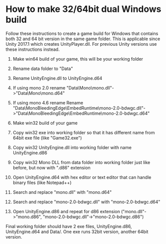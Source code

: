 # How to make 32/64bit dual Windows build

Follow these instructions to create a game build for Windows that contains both 32 and 64 bit version in the same game folder. This is applicable since Unity 2017.1 which creates UnityPlayer.dll. For previous Unity versions use these instructions instead.

1. Make win64 build of your game, this will be your working folder
2. Rename data folder to "Data"
3. Rename UnityEngine.dll to UnityEngine.d64
4. If using mono 2.0 rename "Data\Mono\mono.dll"->"Data\Mono\mono.d64"
5. If using mono 4.6 rename Rename "Data\MonoBleedingEdge\EmbedRuntime\mono-2.0-bdwgc.dll"->"Data\MonoBleedingEdge\EmbedRuntime\mono-2.0-bdwgc.d64"
    
6. Make win32 build of your game
7. Copy win32 exe into working folder so that it has different name from 64bit exe file (like "Game32.exe")
8. Copy win32 UnityEngine.dll into working folder with name UnityEngine.d86
9. Copy win32 Mono DLL from data folder into working folder just like before, but now with ".d86" extension
	
10. Open UnityEngine.d64 with hex editor or text editor that can handle binary files (like Notepad++)
11. Search and replace "mono.dll" with "mono.d64"
12. Search and replace "mono-2.0-bdwgc.dll" with "mono-2.0-bdwgc.d64"
13. Open UnityEngine.d86 and repeat for d86 extension ("mono.dll"->"mono.d86", "mono-2.0-bdwgc.dll"->"mono-2.0-bdwgc.d86")
	
Final working folder should have 2 exe files, UnityEngine.d86, UnityEngine.d64 and Data/. One exe runs 32bit version, another 64bit version.
